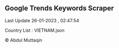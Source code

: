 

## Google Trends Keywords Scraper 
 
Last Update 26-01-2023 , 02:47:54

Country List :
VIETNAM.json



© Abdul Muttaqin 
